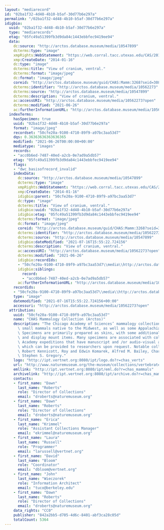 ```yaml
---
layout: "mediarecord"
id: "02ba1f32-4d48-4b10-b5af-30d77b6e297a"
permalink: "/02ba1f32-4d48-4b10-b5af-30d77b6e297a"
idigbio:
  uuid: "02ba1f32-4d48-4b10-b5af-30d77b6e297a"
  type: "mediarecords"
  etag: "05fc49a51399fb3d9da84c1443ebbfec9419ee94"
  data:
    dc:source: "http://arctos.database.museum/media/10547899"
    dcterms:type: "image"
    xmpRights:WebStatement: "https://web.corral.tacc.utexas.edu/CAS/20161217-02/jpg/chas_mamm_3268.6.jpg"
    xmp:CreateDate: "2014-01-16"
    dc:type: "image"
    dcterms:title: "View of cranium, ventral."
    dcterms:format: "image/jpeg"
    dc:format: "image/jpeg"
    coreid: "http://arctos.database.museum/guid/CHAS:Mamm:3268?seid=3087497"
    dcterms:identifier: "http://arctos.database.museum/media/10562273"
    dcterms:source: "http://arctos.database.museum/media/10547899"
    dcterms:description: "View of cranium, ventral."
    ac:accessURI: "http://arctos.database.museum/media/10562273?open"
    dcterms:modified: "2021-06-26"
    ac:furtherInformationURL: "http://arctos.database.museum/media/10562273"
  indexTerms:
    hasSpecimen: true
    uuid: "02ba1f32-4d48-4b10-b5af-30d77b6e297a"
    format: "image/jpeg"
    recordset: "50cfe20a-9100-4710-89f9-a97bc3aa53d7"
    dqs: 0.36363636363636365
    modified: "2021-06-26T00:00:00+00:00"
    mediatype: "images"
    records:
    - "acc0b6ed-7487-40ed-a2cb-0e7ad9a5db57"
    etag: "05fc49a51399fb3d9da84c1443ebbfec9419ee94"
    flags:
    - "dwc_basisofrecord_invalid"
    indexData:
      dc:source: "http://arctos.database.museum/media/10547899"
      dcterms:type: "image"
      xmpRights:WebStatement: "https://web.corral.tacc.utexas.edu/CAS/20161217-02/jpg/chas_mamm_3268.6.jpg"
      xmp:CreateDate: "2014-01-16"
      idigbio:parent: "50cfe20a-9100-4710-89f9-a97bc3aa53d7"
      dc:type: "image"
      dcterms:title: "View of cranium, ventral."
      idigbio:uuid: "02ba1f32-4d48-4b10-b5af-30d77b6e297a"
      idigbio:etag: "05fc49a51399fb3d9da84c1443ebbfec9419ee94"
      dcterms:format: "image/jpeg"
      dc:format: "image/jpeg"
      coreid: "http://arctos.database.museum/guid/CHAS:Mamm:3268?seid=3087497"
      dcterms:identifier: "http://arctos.database.museum/media/10562273"
      dcterms:source: "http://arctos.database.museum/media/10547899"
      idigbio:dateModified: "2021-07-16T15:55:22.724156"
      dcterms:description: "View of cranium, ventral."
      ac:accessURI: "http://arctos.database.museum/media/10562273?open"
      dcterms:modified: "2021-06-26"
      idigbio:recordIds:
      - "50cfe20a-9100-4710-89f9-a97bc3aa53d7\\media\\http://arctos.database.museum/media/10562273"
      idigbio:siblings:
        record:
        - "acc0b6ed-7487-40ed-a2cb-0e7ad9a5db57"
      ac:furtherInformationURL: "http://arctos.database.museum/media/10562273"
    recordids:
    - "50cfe20a-9100-4710-89f9-a97bc3aa53d7\\media\\http://arctos.database.museum/media/10562273"
    type: "image"
    datemodified: "2021-07-16T15:55:22.724156+00:00"
    accessuri: "http://arctos.database.museum/media/10562273?open"
  attribution:
    uuid: "50cfe20a-9100-4710-89f9-a97bc3aa53d7"
    name: "CHAS Mammalogy Collection (Arctos)"
    description: "The Chicago Academy of Sciences’ mammalogy collection contains mostly\
      \ small mammals native to the Midwest, as well as some Appalachian species.\
      \ Specimens are primarily prepared as skins, with some additional osteological\
      \ and display mount items. Many specimens are associated with collectors or\
      \ Academy expeditions that have manuscript and /or audio-visual archival material,\
      \ which can be provided to researchers upon request. Notable collectors include\
      \ Robert Kennicott, Roy and Edwin Komarek, Alfred M. Bailey, Charles D. Brower,\
      \ Stephen S. Gregory."
    logo: "http://ipt.vertnet.org:8080/ipt/logo.do?r=chas_verts"
    url: "http://www.naturemuseum.org/the-museum/collections/vertebrates"
    emllink: "http://ipt.vertnet.org:8080/ipt/eml.do?r=chas_mammals"
    archivelink: "http://ipt.vertnet.org:8080/ipt/archive.do?r=chas_mammals"
    contacts:
    - first_name: "Dawn"
      last_name: "Roberts"
      role: "Director of Collections"
      email: "droberts@naturemuseum.org"
    - first_name: "Dawn"
      last_name: "Roberts"
      role: "Director of Collections"
      email: "droberts@naturemuseum.org"
    - first_name: "Erica"
      last_name: "Krimmel"
      role: "Assistant Collections Manager"
      email: "ekrimmel@naturemuseum.org"
    - first_name: "Laura"
      last_name: "Russell"
      role: "Programmer"
      email: "larussell@vertnet.org"
    - first_name: "David"
      last_name: "Bloom"
      role: "Coordinator"
      email: "dbloom@vertnet.org"
    - first_name: "John"
      last_name: "Wieczorek"
      role: "Information Architect"
      email: "tuco@berkeley.edu"
    - first_name: "Dawn"
      last_name: "Roberts"
      role: "Director of Collections"
      email: "droberts@naturemuseum.org"
    data_rights: "CC0"
    publisher: "842a2bb5-d705-4d6c-8401-abf3ca28c05d"
    totalCount: 5364
---
```


